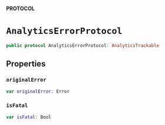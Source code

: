 **PROTOCOL**

# `AnalyticsErrorProtocol`

```swift
public protocol AnalyticsErrorProtocol: AnalyticsTrackable
```

## Properties
### `originalError`

```swift
var originalError: Error
```

### `isFatal`

```swift
var isFatal: Bool
```
